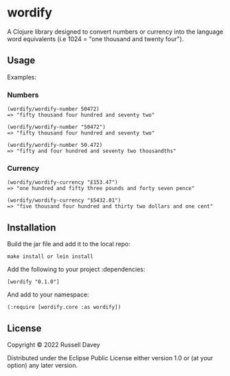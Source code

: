 # wordify

A Clojure library designed to convert numbers or currency into the language word equivalents 
(i.e 1024 = "one thousand and twenty four").

## Usage

Examples:

### Numbers

```
(wordify/wordify-number 50472)
=> "fifty thousand four hundred and seventy two"

(wordify/wordify-number "50472")
=> "fifty thousand four hundred and seventy two"

(wordify/wordify-number 50.472)
=> "fifty and four hundred and seventy two thousandths"
```

### Currency
```
(wordify/wordify-currency "£153.47")
=> "one hundred and fifty three pounds and forty seven pence"

(wordify/wordify-currency "$5432.01")
=> "five thousand four hundred and thirty two dollars and one cent"
```

## Installation

Build the jar file and add it to the local repo:
```
make install or lein install
```

Add the following to your project :dependencies:
```
[wordify "0.1.0"]
```

And add to your namespace:
```
(:require [wordify.core :as wordify])
```

## License

Copyright © 2022 Russell Davey

Distributed under the Eclipse Public License either version 1.0 or (at
your option) any later version.
